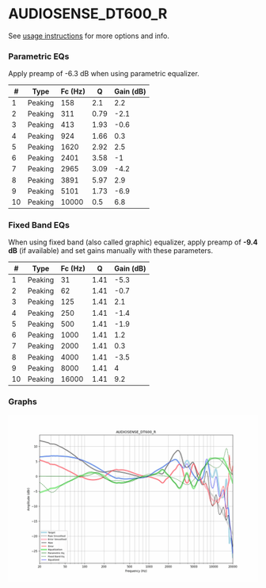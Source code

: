 # AUDIOSENSE_DT600_R
See [usage instructions](https://github.com/jaakkopasanen/AutoEq#usage) for more options and info.

### Parametric EQs
Apply preamp of -6.3 dB when using parametric equalizer.

|   # | Type    |   Fc (Hz) |    Q |   Gain (dB) |
|-----|---------|-----------|------|-------------|
|   1 | Peaking |       158 | 2.1  |         2.2 |
|   2 | Peaking |       311 | 0.79 |        -2.1 |
|   3 | Peaking |       413 | 1.93 |        -0.6 |
|   4 | Peaking |       924 | 1.66 |         0.3 |
|   5 | Peaking |      1620 | 2.92 |         2.5 |
|   6 | Peaking |      2401 | 3.58 |        -1   |
|   7 | Peaking |      2965 | 3.09 |        -4.2 |
|   8 | Peaking |      3891 | 5.97 |         2.9 |
|   9 | Peaking |      5101 | 1.73 |        -6.9 |
|  10 | Peaking |     10000 | 0.5  |         6.8 |

### Fixed Band EQs
When using fixed band (also called graphic) equalizer, apply preamp of **-9.4 dB** (if available) and set gains manually with these parameters.

|   # | Type    |   Fc (Hz) |    Q |   Gain (dB) |
|-----|---------|-----------|------|-------------|
|   1 | Peaking |        31 | 1.41 |        -5.3 |
|   2 | Peaking |        62 | 1.41 |        -0.7 |
|   3 | Peaking |       125 | 1.41 |         2.1 |
|   4 | Peaking |       250 | 1.41 |        -1.4 |
|   5 | Peaking |       500 | 1.41 |        -1.9 |
|   6 | Peaking |      1000 | 1.41 |         1.2 |
|   7 | Peaking |      2000 | 1.41 |         0.3 |
|   8 | Peaking |      4000 | 1.41 |        -3.5 |
|   9 | Peaking |      8000 | 1.41 |         4   |
|  10 | Peaking |     16000 | 1.41 |         9.2 |

### Graphs
![](./AUDIOSENSE_DT600_R.png)
